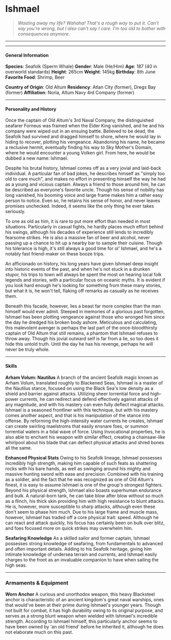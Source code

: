 # Ishmael

>*Wasting away my life? Wahaha! That's a rough way to put it. Can't say you're wrong, but I also can't say I care. I'm too old to bother with consequences anymore.*

___


___

#### General Information

**Species**: Seafolk (Sperm Whale)
**Gender**: Male (He/Him)
**Age**: 187 (40 in overworld standards)
**Height**: 265cm
**Weight**: 145kg
**Birthday**: 8th June
**Favorite Food**: Shrimp, Beer


**Country of Origin**: Old Altum
**Residency**: Atlan City (former), Dregs Bay (former)
**Affiliation**: Noria, Altum Navy 4rd Company (former)
___

#### Personality and History
Once the captain of Old Altum's 3rd Naval Company, the distinguished seafarer Forneus was framed when the Elder King vanished, and he and his company were wiped out in an ensuing battle. Believed to be dead, the Seafolk had survived and dragged himself to shore, where he would lay in hiding to recover, plotting his vengeance. Abandoning his name, he became a reclusive hermit, eventually finding his way to Sky Mother's Domain, where he would encounter a young Volken girl. From here, he would be dubbed a new name: Ishmael.

Despite his brutal history, Ishmael comes off as a very jovial and laid-back individual. A particular fan of bad jokes, he describes himself as "simply too old to care much", and makes no effort in presenting himself the way he had as a young and vicious captain. Always a friend to those around him, he can be described as everyone's favorite uncle. Though his sense of nobility has long vanished, his booming voice and large frame makes him a rather easy person to notice. Even so, he retains his sense of honor, and never leaves promises unchecked. Indeed, it seems like the only thing he ever takes seriously.

To one as old as him, it is rare to put more effort than needed in most situations. Particularly in casual fights, he hardly places much effort behind his swings, although his decades of experience still lends to incredibly fearsome strikes. He is also a massive fan of beer and alcohol, never passing up a chance to hit up a nearby bar to sample their cuisine. Though his tolerance is high, it's still always a good time for ol' Ishmael, and he's a notably fast friend-maker on these booze trips.

An afficionado on history, his long years have given Ishmael deep insight into historic events of the past, and when he's not stuck in a drunken stupor, his trips to town will always be spent the most on hearing local folk legends and stories, with a particular focus on oceanic myths. It is evident if you look hard enough he's looking for something from these many stories, but what it is, he won't tell, flaking off remarks as casually as he receives them.

Beneath this facade, however, lies a beast far more complex than the man himself would ever admit. Steeped in memories of a glorious past forgotten, Ishmael has been plotting vengeance against those who wronged him since the day he dredged his broken body ashore. Meticulous and calculating, this malevolent avenger is perhaps the last part of the once-bloodthirsty captain of Old Altum that still remains, a phantom that Ishmael refuses to throw away. Though his jovial outward self is far from a lie, so too does it hide this untold truth. Until the day he has his revenge, perhaps he will never be truly whole.

___

#### Skills
**Arham Volum: Nautilus**
A branch of the ancient Seafolk magic known as Arham Volum, translated roughly to Blackened Seas, Ishmael is a master of the Nautilus stance, focused on using the Black Sea's low density as a shield and barrier against attacks. Utilizing sheer torrential force and high-power currents, he can redirect and defend effectively against attacks of any magnitude, and with his mastery can even fully deflect magical attacks. 
Ishmael is a seasoned frontliner with this technique, but with his mastery comes another aspect, and that is his manipulation of the stance into offense. By reforming the high-intensity water currents he creates, Ishmael can create swirling maelstroms that easily ensnare foes, or summon torrential waters in a tidal wave of force. Using Invocational properties, he is also able to enchant his weapon with similar effect, creating a chainsaw-like whirlpool about his blade that can deflect physical attacks and shred bones all the same.

**Enhanced Physical Stats**
Owing to his Seafolk lineage, Ishmael possesses incredibly high strength, making him capable of such feats as shattering rocks with his bare hands, as well as swinging around his mighty and massive hunting sword with ease and precision. Combined with his training as a soldier, and the fact that he was recognized as one of Old Altum's finest, it is easy to assume Ishmael is one of the group's strongest fighters. 
Beyond his physical strength, Ishmael also boasts superhuman endurance and bulk. A natural-born tank, he can take blow after blow without so much as a flinch, his thick skin providing him with high resistance to blunt attacks. He is, however, more susceptible to sharp attacks, although even these don't seem to phase him much.
Due to his large frame and muscle mass, however, Ishmael has traded off a core physical trait: speed. Although he can react and attack quickly, his focus has certainly been on bulk over blitz, and foes focused more on quick strikes may overwhelm him.

**Seafaring Knowledge**
As a skilled sailor and former captain, Ishmael possesses strong knowledge of seafaring, from fundamentals to advanced and often important details. Adding to his Seafolk heritage, giving him intimate knowledge of undersea terrain and currents, and Ishmael easily charges to the front as an invaluable companion to have when sailing the high seas.

---

### Armaments & Equipment

**Worn Anchor**
A curious and unorthodox weapon, this heavy Blacksteel anchor is characteristic of an ancient kingdom's great naval warships, ones that would've been at their prime during Ishmael's younger years. Though not built for combat, it has high durability owing to its original purpose, and serves as a strong blunt weapon when wielded with Ishmael's incredible strength. According to Ishmael himself, this particularly anchor seems to have been owned by 'an old friend' before he inherited it, although he does not elaborate much on this past.

